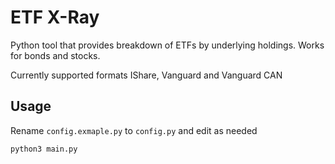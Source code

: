 # ETF X-Ray

Python tool that provides breakdown of ETFs by underlying holdings. Works for bonds and stocks.

Currently supported formats IShare, Vanguard and Vanguard CAN

## Usage

Rename `config.exmaple.py` to `config.py` and edit as needed

```bash
python3 main.py
```